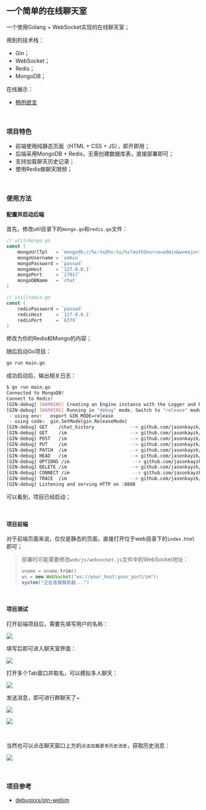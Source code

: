 ## **一个简单的在线聊天室**

一个使用Golang + WebSocket实现的在线聊天室；

用到的技术栈：

-   Gin；
-   WebSocket；
-   Redis；
-   MongoDB；

在线展示：

-   [畅所欲言](https://jasonkayzk.github.io/chat/)

<br/>

### **项目特色**

-   前端使用纯静态页面（HTML + CSS + JS），即开即用；
-   后端采用MongoDB + Redis，无需创建数据库表，直接部署即可；
-   支持加载聊天历史记录；
-   使用Redis做聊天限频；

<br/>

### **使用方法**

#### **配置并启动后端**

首先，修改util目录下的`mongo.go`和`redis.go`文件：

```go
// util/mongo.go
const (
	mongoUrlTpl   = `mongodb://%s:%s@%s:%s/%s?authSource=admin&w=majority&readPreference=primary&retryWrites=true&ssl=false`
	mongoUsername = `admin`
	mongoPassword = `passwd`
	mongoHost     = `127.0.0.1`
	mongoPort     = `27017`
	mongoDBName   = `chat`
)

// util/redis.go
const (
	redisPassword = `passwd`
	redisHost     = `127.0.0.1`
	redisPort     = `6379`
)
```

修改为你的Redis和Mongo的内容；

随后启动Go项目：

```bash
go run main.go
```

成功启动后，输出相关日志：

```bash
$ go run main.go
Connected to MongoDB!
Connect to Redis!
[GIN-debug] [WARNING] Creating an Engine instance with the Logger and Recovery middleware already attached.
[GIN-debug] [WARNING] Running in "debug" mode. Switch to "release" mode in production.
 - using env:   export GIN_MODE=release
 - using code:  gin.SetMode(gin.ReleaseMode)
[GIN-debug] GET    /chat_history             --> github.com/jasonkayzk/web-chat/service.GetHistoryMessage (3 handlers)
[GIN-debug] GET    /im                       --> github.com/jasonkayzk/web-chat/server.WsServer (3 handlers)
[GIN-debug] POST   /im                       --> github.com/jasonkayzk/web-chat/server.WsServer (3 handlers)
[GIN-debug] PUT    /im                       --> github.com/jasonkayzk/web-chat/server.WsServer (3 handlers)
[GIN-debug] PATCH  /im                       --> github.com/jasonkayzk/web-chat/server.WsServer (3 handlers)
[GIN-debug] HEAD   /im                       --> github.com/jasonkayzk/web-chat/server.WsServer (3 handlers)
[GIN-debug] OPTIONS /im                       --> github.com/jasonkayzk/web-chat/server.WsServer (3 handlers)
[GIN-debug] DELETE /im                       --> github.com/jasonkayzk/web-chat/server.WsServer (3 handlers)
[GIN-debug] CONNECT /im                       --> github.com/jasonkayzk/web-chat/server.WsServer (3 handlers)
[GIN-debug] TRACE  /im                       --> github.com/jasonkayzk/web-chat/server.WsServer (3 handlers)
[GIN-debug] Listening and serving HTTP on :8008

```

可以看到，项目已经启动；

<br/>

#### **项目前端**

对于前端页面来说，仅仅是静态的页面，直接打开位于web目录下的`index.html`即可；

>   部署时可能需要修改`web/js/websocket.js`文件中的WebSocket地址：
>
>   ```javascript
>   uname = uname.trim()
>   ws = new WebSocket("ws://your_host:your_port/im");
>   system("正在连接服务器...")
>   ```

<br/>

#### **项目测试**

打开前端项目后，需要先填写用户的名称：

![](https://cdn.jsdelivr.net/gh/jasonkayzk/web-chat@main/images/demo_1.png)

填写后即可进入聊天室界面：

![](https://cdn.jsdelivr.net/gh/jasonkayzk/web-chat@main/images/demo_2.png)

打开多个Tab窗口并取名，可以模拟多人聊天：

![](https://cdn.jsdelivr.net/gh/jasonkayzk/web-chat@main/images/demo_3.png)

发送消息，即可进行群聊天了~

![](https://cdn.jsdelivr.net/gh/jasonkayzk/web-chat@main/images/demo_4.png)

![](https://cdn.jsdelivr.net/gh/jasonkayzk/web-chat@main/images/demo_5.png)

<br/>

当然也可以点击聊天窗口上方的`点击加载更多历史消息`，获取历史消息：

![](https://cdn.jsdelivr.net/gh/jasonkayzk/web-chat@main/images/demo_6.png)

<br/>

### **项目参考**

-   [debugxxs/gin-webim](https://github.com/debugxxs/gin-webim)


